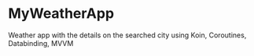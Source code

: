 # MyWeatherApp
Weather app with the details on the searched city using Koin, Coroutines, Databinding, MVVM
